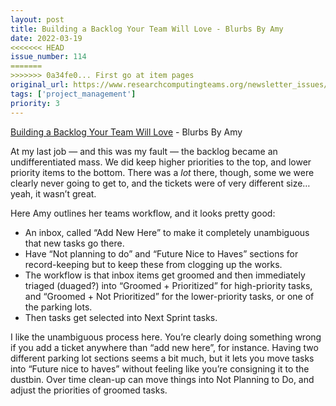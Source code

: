 ```yaml
---
layout: post
title: Building a Backlog Your Team Will Love - Blurbs By Amy
date: 2022-03-19
<<<<<<< HEAD
issue_number: 114
=======
>>>>>>> 0a34fe0... First go at item pages
original_url: https://www.researchcomputingteams.org/newsletter_issues/0114
tags: ['project_management']
priority: 3
---
```


<!-- markdownlint-disable MD033 -->
<!-- markdownlint-disable MD041 -->
<!-- markdownlint-disable MD049 -->

[Building a Backlog Your Team Will Love](https://medium.com/agileinsider/building-a-backlog-your-team-will-love-ba159c1b6ad7) - Blurbs By Amy

At my last job — and this was my fault — the backlog became an undifferentiated mass.  We did keep higher priorities to the top, and lower priority items to the bottom.  There was a *lot* there, though, some we were clearly never going to get to, and the tickets were of very different size… yeah, it wasn’t great.

Here Amy outlines her teams workflow, and it looks pretty good:

- An inbox, called “Add New Here” to make it completely unambiguous that new tasks go there.
- Have “Not planning to do” and “Future Nice to Haves” sections for record-keeping but to keep these from clogging up the works.
- The workflow is that inbox items get groomed and then immediately triaged (duaged?) into “Groomed + Prioritized” for high-priority tasks, and “Groomed + Not Prioritized” for the lower-priority tasks, or one of the parking lots.
- Then  tasks get selected into Next Sprint tasks.

I like the unambiguous process here.  You’re clearly doing something wrong if you add a ticket anywhere than “add new here”, for instance.  Having two different parking lot sections seems a bit much, but it lets you move tasks into “Future nice to haves” without feeling like you’re consigning it to the dustbin.  Over time clean-up can move things into Not Planning to Do, and adjust the priorities of groomed tasks.